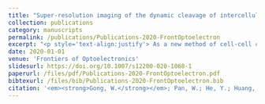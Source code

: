 ```yaml
---
title: "Super-resolution imaging of the dynamic cleavage of intercellular tunneling nanotubes"
collection: publications
category: manuscripts
permalink: /publications/Publications-2020-FrontOptoelectron
excerpt: "<p style='text-align:justify'> As a new method of cell-cell communication, tunneling nanotubes (TNTs) play important roles in cell-cell signaling and mass exchanges. However, a lack of powerful tools to visualize dynamic TNTs with high temporal/spatial resolution restricts the exploration of their formation and cleavage, hindering the complete understanding of its mechanism. Herein, we present the first example of using stochastic optical reconstruction microscopy (STORM) to observe the tube-like structures of TNTs linking live cells with an easily prepared fluorescent dye. Because of this new imaging microscopy, the cleavage process of TNTs was observed with a high spatial resolution.</p><img src='/images/GA/Publications-2020-FrontOptoelectron.jpg' style='width: 400px; border-radius: 20px; display: block; margin: 0 auto;'>"
date: 2020-01-01
venue: 'Frontiers of Optoelectronics'
slidesurl: https://doi.org/10.1007/s12200-020-1068-1
paperurl: /files/pdf/Publications-2020-FrontOptoelectron.pdf
bibtexurl: /files/bib/Publications-2020-FrontOptoelectron.bib
citation: '<em><strong>Gong, W.</strong></em>; Pan, W.; He, Y.; Huang, M.; Zhang, J.; Gu, Z.; Zhang, D.; Yang, Z.; Qu, J. Super-Resolution Imaging of the Dynamic Cleavage of Intercellular Tunneling Nanotubes. <em>Front. Optoelectron.</em>, <strong>2020</strong>, <em>13</em> (4), 318&ndash;326. https://doi.org/10.1007/s12200-020-1068-1.'
---
```


